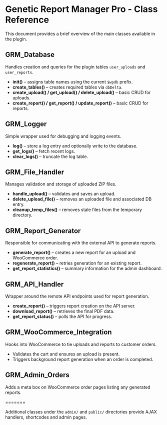 # Genetic Report Manager Pro - Class Reference

This document provides a brief overview of the main classes available in the plugin.

## GRM_Database
Handles creation and queries for the plugin tables `user_uploads` and `user_reports`.
- **init()** – assigns table names using the current `$wpdb` prefix.
- **create_tables()** – creates required tables via `dbDelta`.
- **create_upload() / get_upload() / delete_upload()** – basic CRUD for uploads.
- **create_report() / get_report() / update_report()** – basic CRUD for reports.

## GRM_Logger
Simple wrapper used for debugging and logging events.
- **log()** – store a log entry and optionally write to the database.
- **get_logs()** – fetch recent logs.
- **clear_logs()** – truncate the log table.

## GRM_File_Handler
Manages validation and storage of uploaded ZIP files.
- **handle_upload()** – validates and saves an upload.
- **delete_upload_file()** – removes an uploaded file and associated DB entry.
- **cleanup_temp_files()** – removes stale files from the temporary directory.

## GRM_Report_Generator
Responsible for communicating with the external API to generate reports.
- **generate_report()** – creates a new report for an upload and WooCommerce order.
- **regenerate_report()** – retries generation for an existing report.
- **get_report_statistics()** – summary information for the admin dashboard.

## GRM_API_Handler
Wrapper around the remote API endpoints used for report generation.
- **create_report()** – triggers report creation on the API server.
- **download_report()** – retrieves the final PDF data.
- **get_report_status()** – polls the API for progress.

## GRM_WooCommerce_Integration
Hooks into WooCommerce to tie uploads and reports to customer orders.
- Validates the cart and ensures an upload is present.
- Triggers background report generation when an order is completed.


## GRM_Admin_Orders
Adds a meta box on WooCommerce order pages listing any generated reports.


=======

Additional classes under the `admin/` and `public/` directories provide AJAX handlers, shortcodes and admin pages.
